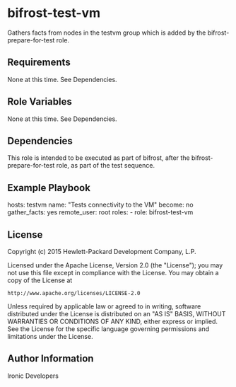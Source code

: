 bifrost-test-vm
===============

Gathers facts from nodes in the testvm group which is added by the
bifrost-prepare-for-test role.

Requirements
------------

None at this time.  See Dependencies.

Role Variables
--------------

None at this time.  See Dependencies.

Dependencies
------------

This role is intended to be executed as part of bifrost, after the
bifrost-prepare-for-test role, as part of the test sequence.

Example Playbook
----------------

hosts: testvm
  name: "Tests connectivity to the VM"
  become: no
  gather_facts: yes
  remote_user: root
  roles:
    - role: bifrost-test-vm

License
-------

Copyright (c) 2015 Hewlett-Packard Development Company, L.P.

Licensed under the Apache License, Version 2.0 (the "License");
you may not use this file except in compliance with the License.
You may obtain a copy of the License at

    http://www.apache.org/licenses/LICENSE-2.0

Unless required by applicable law or agreed to in writing, software
distributed under the License is distributed on an "AS IS" BASIS,
WITHOUT WARRANTIES OR CONDITIONS OF ANY KIND, either express or implied.
See the License for the specific language governing permissions and
limitations under the License.

Author Information
------------------

Ironic Developers
